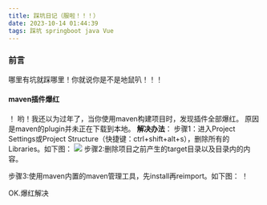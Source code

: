 ```yaml
---
title: 踩坑日记（服啦！！！）
date: 2023-10-14 01:44:39
tags: 踩坑 springboot java Vue
---
```

### 前言
哪里有坑就踩哪里！你就说你是不是地鼠叭！！！
#### maven插件爆红
！[](./踩坑img/plugin.png)
哟！我还以为过年了，当你使用maven构建项目时，发现插件全部爆红。
原因是maven的plugin并未正在下载到本地。
**解决办法**：
步骤1：进入Project Settings或Project Structure（快捷键：ctrl+shift+alt+s），删除所有的Libraries。如下图：
![](./踩坑img/test.png)
 步骤2:删除项目之前产生的target目录以及目录内的内容。

 步骤3:使用maven内置的maven管理工具，先install再reimport。如下图：
 ！[](./踩坑img/step.png)

 OK.爆红解决